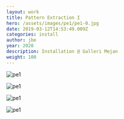```yaml
---
layout: work
title: Pattern Extraction I
hero: /assets/images/pe1/pe1-0.jpg
date: 2019-03-12T14:53:49.009Z
categories: install
author: jbe
year: 2020
description: Installation @ Galleri Mejan
weight: 100
---
```


![pe1](/assets/images/pe1/pe1-4.jpg "pe1")

![pe1](/assets/images/pe1/pe1-1.jpg "pe1")

![pe1](/assets/images/pe1/pe1-3.jpg "pe1")

![pe1](/assets/images/pe1/pe1-2.jpg "pe1")





